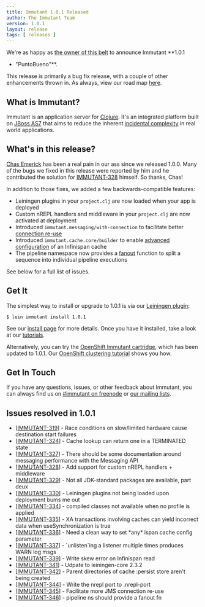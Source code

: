 ```yaml
---
title: Immutant 1.0.1 Released
author: The Immutant Team
version: 1.0.1
layout: release
tags: [ releases ]
---
```


We're as happy as
[the owner of this belt](https://lh5.googleusercontent.com/-JI3xFHFhO1I/UKw8-iOxueI/AAAAAAAABxo/EGFxmgHl8ig/w1319-h989-no/IMG_20121120_211758.jpg)
to announce Immutant **1.0.1
- "PuntoBueno"**.

This release is primarily a bug fix release, with a couple of other
enhancements thrown in. As always, view our road map
[here](https://issues.jboss.org/browse/IMMUTANT).

## What is Immutant?

Immutant is an application server for
[Clojure](http://clojure.org). It's an integrated platform built on
[JBoss AS7](http://www.jboss.org/as7) that aims to reduce the inherent
[incidental complexity](http://en.wikipedia.org/wiki/Accidental_complexity)
in real world applications.

## What's in this release?

[Chas Emerick](http://twitter.com/cemerick) has been a real pain in
our ass since we released 1.0.0. Many of the bugs we fixed in this
release were reported by him and he contributed the solution for
[IMMUTANT-328](https://issues.jboss.org/browse/IMMUTANT-328) himself.
So thanks, Chas!

In addition to those fixes, we added a few backwards-compatible
features:

- Leiningen plugins in your `project.clj` are now loaded when your app
  is deployed
- Custom nREPL handlers and middleware in your `project.clj` are now
  activated at deployment
- Introduced `immutant.messaging/with-connection` to facilitate better
  [connection re-use](/documentation/1.0.1/messaging.html#sec-3-3)
- Introduced `immutant.cache.core/builder` to enable
  [advanced configuration](/documentation/1.0.1/caching.html#advanced-config)
  of an Infinispan cache 
- The pipeline namespace now provides a
  [fanout](/documentation/1.0.1/apidoc/immutant.pipeline.html#var-fanout)
  function to split a sequence into individual pipeline executions

See below for a full list of issues.

## Get It

The simplest way to install or upgrade to 1.0.1 is via our
[Leiningen plugin](https://clojars.org/lein-immutant):

    $ lein immutant install 1.0.1

See our [install page](/install/) for more details. Once you have it
installed, take a look at our [tutorials](/tutorials/).

Alternatively, you can try the
[OpenShift Immutant cartridge](https://github.com/immutant/openshift-immutant-cart),
which has been updated to 1.0.1. Our
[OpenShift clustering tutorial](/news/2013/08/20/openshift-clustering/)
shows you how.

## Get In Touch

If you have any questions, issues, or other feedback about Immutant,
you can always find us on [#immutant on freenode](/community/) or
[our mailing lists](/community/mailing_lists). 

## Issues resolved in 1.0.1

<ul>
<li>[<a href='https://issues.jboss.org/browse/IMMUTANT-319'>IMMUTANT-319</a>] -         Race conditions on slow/limited hardware cause destination start failures</li>
<li>[<a href='https://issues.jboss.org/browse/IMMUTANT-324'>IMMUTANT-324</a>] -         Cache lookup can return one in a TERMINATED state</li>
<li>[<a href='https://issues.jboss.org/browse/IMMUTANT-327'>IMMUTANT-327</a>] -         There should be some documentation around messaging performance with the Messaging API</li>
<li>[<a href='https://issues.jboss.org/browse/IMMUTANT-328'>IMMUTANT-328</a>] -         Add support for custom nREPL handlers + middleware</li>
<li>[<a href='https://issues.jboss.org/browse/IMMUTANT-329'>IMMUTANT-329</a>] -         Not all JDK-standard packages are available, part deux</li>
<li>[<a href='https://issues.jboss.org/browse/IMMUTANT-330'>IMMUTANT-330</a>] -         Leiningen plugins not being loaded upon deployment bums me out</li>
<li>[<a href='https://issues.jboss.org/browse/IMMUTANT-334'>IMMUTANT-334</a>] -         compiled classes not available when no profile is applied</li>
<li>[<a href='https://issues.jboss.org/browse/IMMUTANT-335'>IMMUTANT-335</a>] -         XA transactions involving caches can yield incorrect data when useSynchronization is true</li>
<li>[<a href='https://issues.jboss.org/browse/IMMUTANT-336'>IMMUTANT-336</a>] -         Need a clean way to set *any* ispan cache config parameter</li>
<li>[<a href='https://issues.jboss.org/browse/IMMUTANT-337'>IMMUTANT-337</a>] -         `unlisten`ing a listener multiple times produces WARN log msgs</li>
<li>[<a href='https://issues.jboss.org/browse/IMMUTANT-339'>IMMUTANT-339</a>] -         Write skew error on Infinispan read</li>
<li>[<a href='https://issues.jboss.org/browse/IMMUTANT-341'>IMMUTANT-341</a>] -         Udpate to leiningen-core 2.3.2</li>
<li>[<a href='https://issues.jboss.org/browse/IMMUTANT-342'>IMMUTANT-342</a>] -         Parent directories of cache :persist store aren&#39;t being created</li>
<li>[<a href='https://issues.jboss.org/browse/IMMUTANT-344'>IMMUTANT-344</a>] -         Write the nrepl port to .nrepl-port</li>
<li>[<a href='https://issues.jboss.org/browse/IMMUTANT-345'>IMMUTANT-345</a>] -         Facilitate more JMS connection re-use</li>
<li>[<a href='https://issues.jboss.org/browse/IMMUTANT-346'>IMMUTANT-346</a>] -         pipeline ns should provide a fanout fn</li>
</ul>
